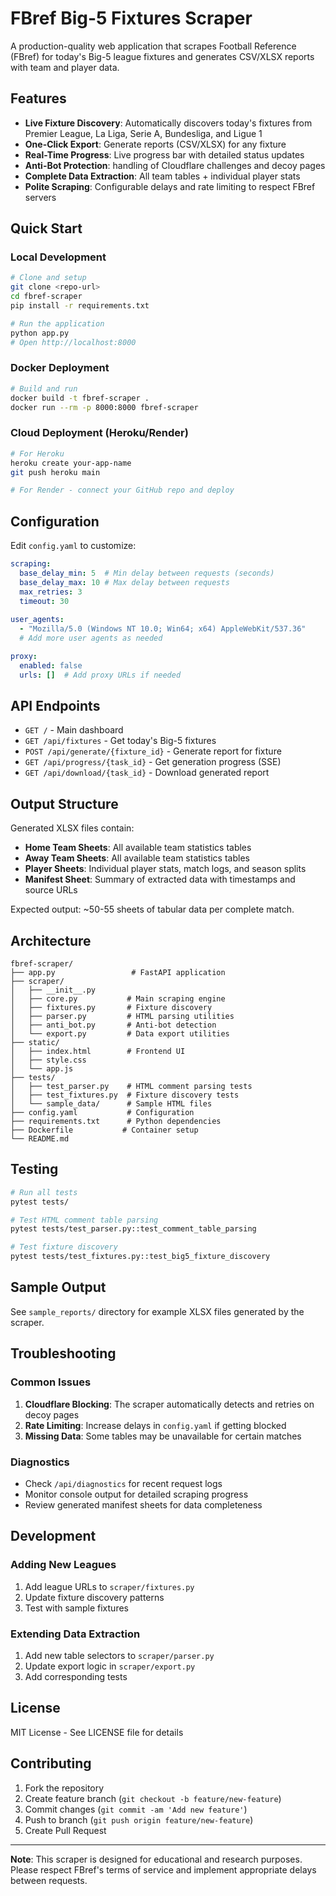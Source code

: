 # FBref Big-5 Fixtures Scraper

A production-quality web application that scrapes Football Reference (FBref) for today's Big-5 league fixtures and generates CSV/XLSX reports with team and player data.

## Features

- **Live Fixture Discovery**: Automatically discovers today's fixtures from Premier League, La Liga, Serie A, Bundesliga, and Ligue 1
- **One-Click Export**: Generate reports (CSV/XLSX) for any fixture
- **Real-Time Progress**: Live progress bar with detailed status updates
- **Anti-Bot Protection**: handling of Cloudflare challenges and decoy pages
- **Complete Data Extraction**: All team tables + individual player stats 
- **Polite Scraping**: Configurable delays and rate limiting to respect FBref servers

## Quick Start

### Local Development
```bash
# Clone and setup
git clone <repo-url>
cd fbref-scraper
pip install -r requirements.txt

# Run the application
python app.py
# Open http://localhost:8000
```

### Docker Deployment
```bash
# Build and run
docker build -t fbref-scraper .
docker run --rm -p 8000:8000 fbref-scraper
```

### Cloud Deployment (Heroku/Render)
```bash
# For Heroku
heroku create your-app-name
git push heroku main

# For Render - connect your GitHub repo and deploy
```

## Configuration

Edit `config.yaml` to customize:
```yaml
scraping:
  base_delay_min: 5  # Min delay between requests (seconds)
  base_delay_max: 10 # Max delay between requests
  max_retries: 3
  timeout: 30
  
user_agents:
  - "Mozilla/5.0 (Windows NT 10.0; Win64; x64) AppleWebKit/537.36"
  # Add more user agents as needed

proxy:
  enabled: false
  urls: []  # Add proxy URLs if needed
```

## API Endpoints

- `GET /` - Main dashboard
- `GET /api/fixtures` - Get today's Big-5 fixtures
- `POST /api/generate/{fixture_id}` - Generate report for fixture
- `GET /api/progress/{task_id}` - Get generation progress (SSE)
- `GET /api/download/{task_id}` - Download generated report

## Output Structure

Generated XLSX files contain:
- **Home Team Sheets**: All available team statistics tables
- **Away Team Sheets**: All available team statistics tables  
- **Player Sheets**: Individual player stats, match logs, and season splits
- **Manifest Sheet**: Summary of extracted data with timestamps and source URLs

Expected output: ~50-55 sheets of tabular data per complete match.

## Architecture

```
fbref-scraper/
├── app.py                 # FastAPI application
├── scraper/
│   ├── __init__.py
│   ├── core.py           # Main scraping engine
│   ├── fixtures.py       # Fixture discovery
│   ├── parser.py         # HTML parsing utilities
│   ├── anti_bot.py       # Anti-bot detection
│   └── export.py         # Data export utilities
├── static/
│   ├── index.html        # Frontend UI
│   ├── style.css
│   └── app.js
├── tests/
│   ├── test_parser.py    # HTML comment parsing tests
│   ├── test_fixtures.py  # Fixture discovery tests
│   └── sample_data/      # Sample HTML files
├── config.yaml           # Configuration
├── requirements.txt      # Python dependencies
├── Dockerfile           # Container setup
└── README.md
```

## Testing

```bash
# Run all tests
pytest tests/

# Test HTML comment table parsing
pytest tests/test_parser.py::test_comment_table_parsing

# Test fixture discovery
pytest tests/test_fixtures.py::test_big5_fixture_discovery
```

## Sample Output

See `sample_reports/` directory for example XLSX files generated by the scraper.

## Troubleshooting

### Common Issues
1. **Cloudflare Blocking**: The scraper automatically detects and retries on decoy pages
2. **Rate Limiting**: Increase delays in `config.yaml` if getting blocked
3. **Missing Data**: Some tables may be unavailable for certain matches

### Diagnostics
- Check `/api/diagnostics` for recent request logs
- Monitor console output for detailed scraping progress
- Review generated manifest sheets for data completeness

## Development

### Adding New Leagues
1. Add league URLs to `scraper/fixtures.py`
2. Update fixture discovery patterns
3. Test with sample fixtures

### Extending Data Extraction
1. Add new table selectors to `scraper/parser.py` 
2. Update export logic in `scraper/export.py`
3. Add corresponding tests

## License

MIT License - See LICENSE file for details

## Contributing

1. Fork the repository
2. Create feature branch (`git checkout -b feature/new-feature`)
3. Commit changes (`git commit -am 'Add new feature'`)
4. Push to branch (`git push origin feature/new-feature`) 
5. Create Pull Request

---

**Note**: This scraper is designed for educational and research purposes. Please respect FBref's terms of service and implement appropriate delays between requests.